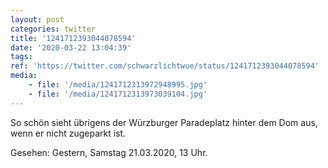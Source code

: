 ```yaml
---
layout: post
categories: twitter
title: '1241712393044078594'
date: '2020-03-22 13:04:39'
tags: 
ref: 'https://twitter.com/schwarzlichtwue/status/1241712393044078594'
media:
    - file: '/media/1241712313972948995.jpg'
    - file: '/media/1241712313973039104.jpg'
---
```

So schön sieht übrigens der Würzburger Paradeplatz hinter dem Dom aus, wenn er nicht zugeparkt ist.



Gesehen: Gestern, Samstag 21.03.2020, 13 Uhr. 